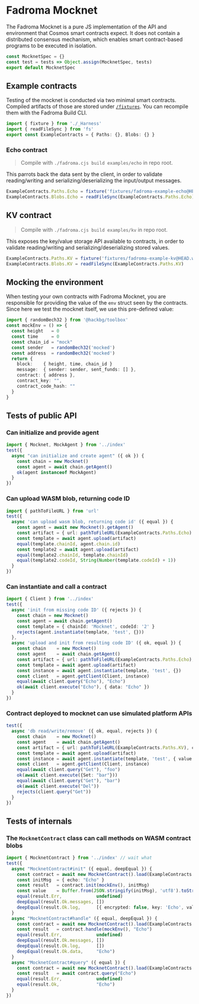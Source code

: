 # Fadroma Mocknet

The Fadroma Mocknet is a pure JS implementation of the
API and environment that Cosmos smart contracts expect.
It does not contain a distributed consensus mechanism,
which enables smart contract-based programs to be executed in isolation.

```typescript
const MocknetSpec = {}
const test = tests => Object.assign(MocknetSpec, tests)
export default MocknetSpec
```

## Example contracts

Testing of the mocknet is conducted via two minimal smart contracts.
Compiled artifacts of those are stored under [`/fixtures`](../fixtures).
You can recompile them with the Fadroma Build CLI.

```typescript
import { fixture } from './_Harness'
import { readFileSync } from 'fs'
export const ExampleContracts = { Paths: {}, Blobs: {} }
```

### Echo contract

> Compile with `./fadroma.cjs build examples/echo` in repo root.

This parrots back the data sent by the client, in order to validate
reading/writing and serializing/deserializing the input/output messages.

```typescript
ExampleContracts.Paths.Echo = fixture('fixtures/fadroma-example-echo@HEAD.wasm')
ExampleContracts.Blobs.Echo = readFileSync(ExampleContracts.Paths.Echo)
```

## KV contract

> Compile with `./fadroma.cjs build examples/kv` in repo root.

This exposes the key/value storage API available to contracts,
in order to validate reading/writing and serializing/deserializing stored values.

```typescript
ExampleContracts.Paths.KV = fixture('fixtures/fadroma-example-kv@HEAD.wasm')
ExampleContracts.Blobs.KV = readFileSync(ExampleContracts.Paths.KV)
```

## Mocking the environment

When testing your own contracts with Fadroma Mocknet, you are responsible
for providing the value of the `env` struct seen by the contracts.
Since here we test the mocknet itself, we use this pre-defined value:

```typescript
import { randomBech32 } from '@hackbg/toolbox'
const mockEnv = () => {
  const height   = 0
  const time     = 0
  const chain_id = "mock"
  const sender   = randomBech32('mocked')
  const address  = randomBech32('mocked')
  return {
    block:    { height, time, chain_id }
    message:  { sender: sender, sent_funds: [] },
    contract: { address },
    contract_key: "",
    contract_code_hash: ""
  }
}
```

## Tests of public API

### Can initialize and provide agent

```typescript
import { Mocknet, MockAgent } from '../index'
test({
  async "can initialize and create agent" ({ ok }) {
    const chain = new Mocknet()
    const agent = await chain.getAgent()
    ok(agent instanceof MockAgent)
  }
})
```

### Can upload WASM blob, returning code ID

```typescript
import { pathToFileURL } from 'url'
test({
  async 'can upload wasm blob, returning code id' ({ equal }) {
    const agent = await new Mocknet().getAgent()
    const artifact = { url: pathToFileURL(ExampleContracts.Paths.Echo) }
    const template = await agent.upload(artifact)
    equal(template.chainId, agent.chain.id)
    const template2 = await agent.upload(artifact)
    equal(template2.chainId, template.chainId)
    equal(template2.codeId, String(Number(template.codeId) + 1))
  }
})
```

### Can instantiate and call a contract

```typescript
import { Client } from '../index'
test({
  async 'init from missing code ID' ({ rejects }) {
    const chain = new Mocknet()
    const agent = await chain.getAgent()
    const template = { chainId: 'Mocknet', codeId: '2' }
    rejects(agent.instantiate(template, 'test', {}))
  },
  async 'upload and init from resulting code ID' ({ ok, equal }) {
    const chain    = new Mocknet()
    const agent    = await chain.getAgent()
    const artifact = { url: pathToFileURL(ExampleContracts.Paths.Echo), codeHash: 'something' }
    const template = await agent.upload(artifact)
    const instance = await agent.instantiate(template, 'test', {})
    const client   = agent.getClient(Client, instance)
    equal(await client.query("Echo"), "Echo")
    ok(await client.execute("Echo"), { data: "Echo" })
  }
})
```

### Contract deployed to mocknet can use simulated platform APIs

```typescript
test({
  async 'db read/write/remove' ({ ok, equal, rejects }) {
    const chain    = new Mocknet()
    const agent    = await chain.getAgent()
    const artifact = { url: pathToFileURL(ExampleContracts.Paths.KV), codeHash: 'something' }
    const template = await agent.upload(artifact)
    const instance = await agent.instantiate(template, 'test', { value: "foo" })
    const client   = agent.getClient(Client, instance)
    equal(await client.query("Get"), "foo")
    ok(await client.execute({Set: "bar"}))
    equal(await client.query("Get"), "bar")
    ok(await client.execute("Del"))
    rejects(client.query("Get"))
  }
})
```

## Tests of internals

### The `MocknetContract` class can call methods on WASM contract blobs

```typescript
import { MocknetContract } from '../index' // wait what
test({
  async "MocknetContract#init" ({ equal, deepEqual }) {
    const contract = await new MocknetContract().load(ExampleContracts.Blobs.Echo)
    const initMsg  = { echo: "Echo" }
    const result   = contract.init(mockEnv(), initMsg)
    const value    = Buffer.from(JSON.stringify(initMsg), 'utf8').toString('base64')
    equal(result.Err,             undefined)
    deepEqual(result.Ok.messages, [])
    deepEqual(result.Ok.log,      [{ encrypted: false, key: 'Echo', value }])
  }
  async "MocknetContract#handle" ({ equal, deepEqual }) {
    const contract = await new MocknetContract().load(ExampleContracts.Blobs.Echo)
    const result   = contract.handle(mockEnv(), "Echo")
    equal(result.Err,             undefined)
    deepEqual(result.Ok.messages, [])
    deepEqual(result.Ok.log,      [])
    deepEqual(result.Ok.data,     "Echo")
  }
  async "MocknetContract#query" ({ equal }) {
    const contract = await new MocknetContract().load(ExampleContracts.Blobs.Echo)
    const result   = await contract.query("Echo")
    equal(result.Err,             undefined)
    equal(result.Ok,              "Echo")
  }
})
```
